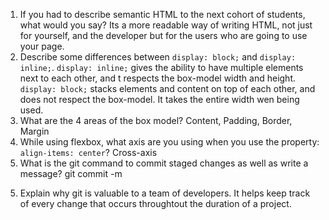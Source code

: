 1. If you had to describe semantic HTML to the next cohort of students, what would you say?
   Its a more readable way of writing HTML, not just for yourself, and the developer but for the users who are going to use your page.
2. Describe some differences between `display: block;` and `display: inline;`.
   `display: inline;` gives the ability to have multiple elements next to each other, and t respects the box-model width and height. `display: block;` stacks elements and content on top of each other, and does not respect the box-model. It takes the entire width wen being used.
3. What are the 4 areas of the box model?
   Content, Padding, Border, Margin
4. While using flexbox, what axis are you using when you use the property: `align-items: center`?
   Cross-axis
5. What is the git command to commit staged changes as well as write a message?
   git commit -m
   <!-- I answered both from both files. -->

5) Explain why git is valuable to a team of developers.
   It helps keep track of every change that occurs throughtout the duration of a project.
